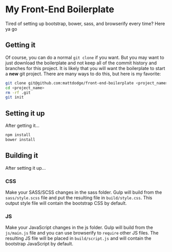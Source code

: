 # My Front-End Boilerplate

Tired of setting up bootstrap, bower, sass, and browserify every time? Here ya go

## Getting it

Of course, you can do a normal `git clone` if you want. But you may want to just download the boilerplate and not keep all of the commit history and branches for this project. It is likely that you will want the boilerplate to start a **new** git project. There are many ways to do this, but here is my favorite:

```bash
git clone git@github.com:mattdodge/front-end-boilerplate <project_name>
cd <project_name>
rm -rf .git
git init
```

## Setting it up

After getting it...

```bash
npm install
bower install
```

## Building it

After setting it up...

### CSS

Make your SASS/SCSS changes in the sass folder. Gulp will build from the `sass/style.scss` file and put the resulting file in `build/style.css`. This output style file will contain the bootstrap CSS by default.

### JS

Make your JavaScript changes in the js folder. Gulp will build from the `js/main.js` file and you can use browserify to `require` other JS files. The resulting JS file will be placed in `build/script.js` and will contain the bootstrap JavaScript by default.
